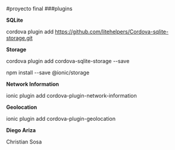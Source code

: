 #proyecto final
###plugins



**SQLite**

cordova plugin add https://github.com/litehelpers/Cordova-sqlite-storage.git


**Storage**

cordova plugin add cordova-sqlite-storage --save

npm install --save @ionic/storage


**Network Information**

ionic plugin add cordova-plugin-network-information


**Geolocation**

ionic plugin add cordova-plugin-geolocation

**Diego Ariza**


Christian Sosa
